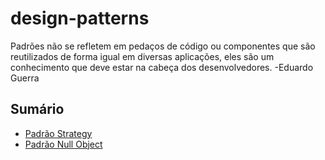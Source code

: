 # design-patterns

Padrões não se refletem em pedaços de código ou componentes que são reutilizados de forma igual em diversas aplicações, eles são um conhecimento que deve estar na cabeça dos desenvolvedores. -Eduardo Guerra

## Sumário

* [Padrão Strategy](https://github.com/barbara-oliveira/design-patterns/tree/master/DesignPatterns/src/com/br/exemplo/strategy)
* [Padrão Null Object](https://github.com/barbara-oliveira/design-patterns/tree/master/DesignPatterns/src/com/br/exemplo/nullobject)
